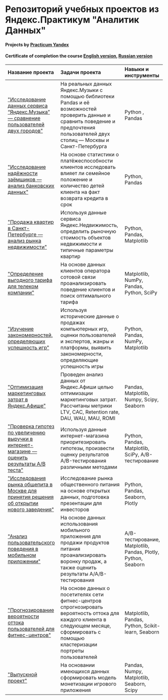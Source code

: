 # Репозиторий учебных проектов из Яндекс.Практикум "Аналитик Данных"

#### Projects by [Practicum Yandex](https://practicum.yandex.ru/)
#### Certificate of completion the course [English version](https://github.com/SergeyGorsh/yandex_data_analyst/blob/main/Sergey%20Gorshkov_20222DA00126.pdf), [Russian version](https://github.com/SergeyGorsh/yandex_data_analyst/blob/main/Горшков%20Сергей%20Вячеславович_20222DA00126.pdf)

| Название проекта   | Задачи проекта | Навыки и инструменты | 
| :----------------- | :--------------- | :--------- | 
|["Исследование данных сервиса “Яндекс.Музыка” — сравнение пользователей двух городов"](https://github.com/SergeyGorsh/yandex_data_analyst/blob/main/1_yandex_music/yandex_music.ipynb)| На реальных данных Яндекс.Музыки c помощью библиотеки Pandas и её возможностей проверить данные и сравнить поведение и предпочтения пользователей двух столиц — Москвы и Санкт-Петербурга | Python , Pandas | 
|["Исследование надёжности заёмщиков — анализ банковских данных"](https://github.com/SergeyGorsh/yandex_data_analyst/blob/main/2_credit_scoring/credit_scoring.ipynb) | На основе статистики о платёжеспособности клиентов исследовать влияет ли семейное положение и количество детей клиента на факт возврата кредита в срок | Python, Pandas | 
|["Продажа квартир в Санкт-Петербурге — анализ рынка недвижимости"](https://github.com/SergeyGorsh/yandex_data_analyst/blob/main/3_spb_estate/spb_estate.ipynb) | Используя данные сервиса Яндекс.Недвижимость, определить рыночную стоимость объектов недвижимости и типичные параметры квартир | Python, Pandas, Matplotlib | 
|["Определение выгодного тарифа для телеком компании"](https://github.com/SergeyGorsh/yandex_data_analyst/blob/main/4_telecom/telecom.ipynb) | На основе данных клиентов оператора сотовой связи проанализировать поведение клиентов и поиск оптимального тарифа | Matplotlib, NumPy, Pandas, Python, SciPy | 
|["Изучение закономерностей, определяющих успешность игр"](https://github.com/SergeyGorsh/yandex_data_analyst/blob/main/5_games/games.ipynb) | Используя исторические данные о продажах компьютерных игр, оценки пользователей и экспертов, жанры и платформы, выявить закономерности, определяющие успешность игры | Python, Pandas, NumPy, Matplotlib | 
|["Оптимизация маркетинговых затрат в Яндекс.Афише"](https://github.com/SergeyGorsh/yandex_data_analyst/blob/main/6_yandex_afisha/yandex_afisha.ipynb) | Проведен анализ данных от Яндекс.Афиши целью оптимизации маркетинговых затрат. Рассчитаны метрики LTV, CAC, Retention rate, DAU, WAU, MAU, ROMI | Pandas, Matplotlib, Numpy, Scipy, Seaborn |
|["Проверка гипотез по увеличению выручки в интернет-магазине — оценить результаты A/B теста"](https://github.com/SergeyGorsh/yandex_data_analyst/blob/main/7_hypothesis_abtest/hypothesis_abtest.ipynb) | Используя данные интернет-магазина приоритезировать гипотезы, произвести оценку результатов A/B-тестирования различными методами | Python, Pandas, Matplotlib, SciPy, A/B-тестирование | 
|["Исследования рынка общепита в Москве для принятия решения об открытии нового заведения"](https://github.com/SergeyGorsh/yandex_data_analyst/blob/main/8_restaurant/restaurants.ipynb) | Исследование рынка общественного питания на основе открытых данных, подготовка презентации для инвесторов | Python, Pandas, Seaborn, Plotly |
|["Анализ пользовательского поведения в мобильном приложении"](https://github.com/SergeyGorsh/yandex_data_analyst/blob/main/9_food_products/food_products.ipynb) | На основе данных использования мобильного приложения для продажи продуктов питания проанализировать воронку продаж, а также оценить результаты A/A/B-тестирования | A/B-тестирование, Matplotlib, Pandas, Plotly, Python, Seaborn |
|["Прогнозирование вероятности оттока пользователей для фитнес-центров"](https://github.com/SergeyGorsh/yandex_data_analyst/blob/main/10_gym_churn/gym_churn.ipynb) | На основе данных о посетителях сети фитнес-центров спрогнозировать вероятность оттока для каждого клиента в следующем месяце, сформировать с помощью кластеризации портреты пользователей | Matplotlib, Pandas, Python, Scikit-learn, Seaborn | 
|["Выпускной проект"](https://github.com/SergeyGorsh/yandex_data_analyst/blob/main/11_final_games/final_games.ipynb) | На основании имеющихся данных сформировать модель монетизации игрового приложения | Pandas, Numpy, Matplotlib, Seaborn, Scipy | 

